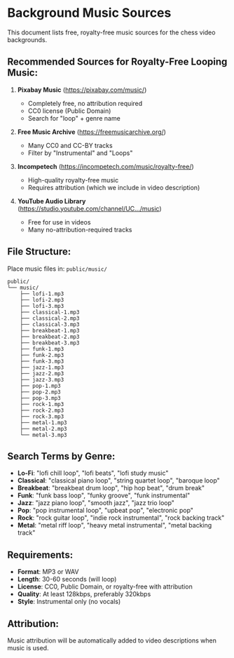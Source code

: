 # Background Music Sources

This document lists free, royalty-free music sources for the chess video backgrounds.

## Recommended Sources for Royalty-Free Looping Music:

1. **Pixabay Music** (https://pixabay.com/music/)
   - Completely free, no attribution required
   - CC0 license (Public Domain)
   - Search for "loop" + genre name

2. **Free Music Archive** (https://freemusicarchive.org/)
   - Many CC0 and CC-BY tracks
   - Filter by "Instrumental" and "Loops"

3. **Incompetech** (https://incompetech.com/music/royalty-free/)
   - High-quality royalty-free music
   - Requires attribution (which we include in video description)

4. **YouTube Audio Library** (https://studio.youtube.com/channel/UC.../music)
   - Free for use in videos
   - Many no-attribution-required tracks

## File Structure:

Place music files in: `public/music/`

```
public/
└── music/
    ├── lofi-1.mp3
    ├── lofi-2.mp3
    ├── lofi-3.mp3
    ├── classical-1.mp3
    ├── classical-2.mp3
    ├── classical-3.mp3
    ├── breakbeat-1.mp3
    ├── breakbeat-2.mp3
    ├── breakbeat-3.mp3
    ├── funk-1.mp3
    ├── funk-2.mp3
    ├── funk-3.mp3
    ├── jazz-1.mp3
    ├── jazz-2.mp3
    ├── jazz-3.mp3
    ├── pop-1.mp3
    ├── pop-2.mp3
    ├── pop-3.mp3
    ├── rock-1.mp3
    ├── rock-2.mp3
    ├── rock-3.mp3
    ├── metal-1.mp3
    ├── metal-2.mp3
    └── metal-3.mp3
```

## Search Terms by Genre:

- **Lo-Fi**: "lofi chill loop", "lofi beats", "lofi study music"
- **Classical**: "classical piano loop", "string quartet loop", "baroque loop"
- **Breakbeat**: "breakbeat drum loop", "hip hop beat", "drum break"
- **Funk**: "funk bass loop", "funky groove", "funk instrumental"
- **Jazz**: "jazz piano loop", "smooth jazz", "jazz trio loop"
- **Pop**: "pop instrumental loop", "upbeat pop", "electronic pop"
- **Rock**: "rock guitar loop", "indie rock instrumental", "rock backing track"
- **Metal**: "metal riff loop", "heavy metal instrumental", "metal backing track"

## Requirements:

- **Format**: MP3 or WAV
- **Length**: 30-60 seconds (will loop)
- **License**: CC0, Public Domain, or royalty-free with attribution
- **Quality**: At least 128kbps, preferably 320kbps
- **Style**: Instrumental only (no vocals)

## Attribution:

Music attribution will be automatically added to video descriptions when music is used.
